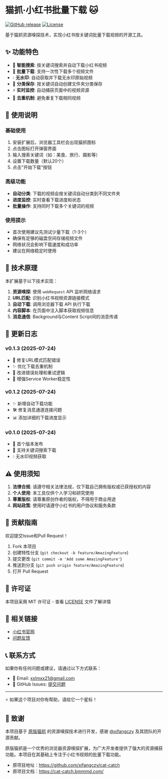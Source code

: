 # 猫抓·小红书批量下载 🐱

[![GitHub release](https://img.shields.io/github/release/YOUR_USERNAME/cat-catch-xhs-download.svg)](https://github.com/YOUR_USERNAME/cat-catch-xhs-download/releases)
[![License](https://img.shields.io/badge/license-MIT-blue.svg)](LICENSE)

基于猫抓资源嗅探技术，实现小红书按关键词批量下载视频的开源工具。

## ✨ 功能特色

- 🎯 **智能搜索**: 按关键词搜索并自动下载小红书视频
- 🚀 **批量下载**: 支持一次性下载多个视频文件
- 💧 **无水印**: 自动获取并下载无水印原始视频
- 📁 **分类保存**: 按关键词自动创建文件夹分类保存
- ⚡ **实时监控**: 自动捕获页面中的视频资源
- 🔄 **去重机制**: 避免重复下载相同视频

## 📖 使用说明

### 基础使用
1. 安装扩展后，浏览器工具栏会出现猫抓图标
2. 点击图标打开弹窗界面
3. 输入搜索关键词（如：美食、旅行、摄影等）
4. 设置下载数量（默认20个）
5. 点击"开始下载"按钮

### 高级功能
- **自动分类**: 下载的视频会按关键词自动分类到不同文件夹
- **进度监控**: 实时查看下载进度和状态
- **批量操作**: 支持同时下载多个关键词的视频

### 使用提示
- 首次使用建议先测试少量下载（1-3个）
- 确保有足够的磁盘空间存储视频文件
- 网络状况会影响下载速度和成功率
- 建议在网络稳定时使用

## 🔧 技术原理

本扩展基于以下技术实现：

1. **资源嗅探**: 使用 `webRequest` API 监听网络请求
2. **URL匹配**: 识别小红书视频资源链接模式
3. **自动下载**: 调用浏览器下载 API 执行下载
4. **内容脚本**: 在页面中注入脚本获取视频信息
5. **消息通信**: Background与Content Script间的消息传递

## 📝 更新日志

### v0.1.3 (2025-07-24)
- 🐛 修复URL模式匹配错误
- ✨ 优化下载去重机制
- 🔧 改进错误处理和重试逻辑
- 📱 增强Service Worker稳定性

### v0.1.2 (2025-07-24)
- ✨ 新增自动下载功能
- 🛠️ 修复消息通道连接问题
- 📊 添加详细的下载进度显示

### v0.1.0 (2025-07-24)
- 🎉 首个版本发布
- 🎯 支持关键词搜索下载
- 💧 无水印视频获取

## ⚠️ 使用须知

1. **法律合规**: 请遵守相关法律法规，仅下载自己拥有版权或已获授权的内容
2. **个人使用**: 本工具仅供个人学习和研究使用
3. **尊重版权**: 请尊重原创作者的版权，不得用于商业用途
4. **网站政策**: 使用时请遵守小红书的用户协议和服务条款

## 🤝 贡献指南

欢迎提交Issue和Pull Request！

1. Fork 本项目
2. 创建特性分支 (`git checkout -b feature/AmazingFeature`)
3. 提交更改 (`git commit -m 'Add some AmazingFeature'`)
4. 推送到分支 (`git push origin feature/AmazingFeature`)
5. 打开 Pull Request

## 📄 许可证

本项目采用 MIT 许可证 - 查看 [LICENSE](LICENSE) 文件了解详情

## 🔗 相关链接

- [小红书官网](https://www.xiaohongshu.com/)
- [问题反馈](https://github.com/YOUR_USERNAME/cat-catch-xhs-download/issues)

## 📞 联系方式

如果你有任何问题或建议，请通过以下方式联系：

- 📧 Email: xxlmxx21@gmail.com
- 💬 GitHub Issues: [提交问题](https://github.com/YOUR_USERNAME/cat-catch-xhs-download/issues)

---

⭐ 如果这个项目对你有帮助，请给它一个星标！ 

## 💖 致谢

本项目基于 [原版猫抓](https://github.com/xifangczy/cat-catch) 的资源嗅探技术进行开发，感谢 [@xifangczy](https://github.com/xifangczy) 及其团队的开源贡献。

原版猫抓是一个优秀的浏览器资源嗅探扩展，为广大开发者提供了强大的资源捕获功能。本项目在其基础上专注于小红书视频的批量下载功能。

- 原项目地址：https://github.com/xifangczy/cat-catch
- 原项目文档：https://cat-catch.bmmmd.com/ 

